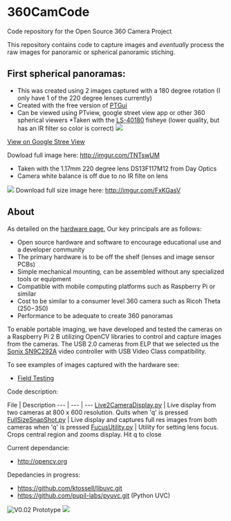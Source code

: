 # 360CamCode
Code repository for the Open Source 360 Camera Project

This repository contains code to capture images and _eventually_ process the raw images for panoramic or spherical panoramic stiching. 

## First spherical panoramas:
* This was created using 2 images captured with a 180 degree rotation (I only have 1 of the 220 degree lenses currently)
* Created with the free version of [PTGui](https://www.ptgui.com)
* Can be viewed using PTview, google street view app or other 360 spherical viewers
*Taken with the [LS-40180](http://www.uctronics.com/ls-40180-fish-eye-lens-105mm-focal-length-for-raspberry-pi-camera-board-p-2074l.html) fisheye (lower quality, but has an IR filter so color is correct)
![](http://i.imgur.com/TNTswUM.jpg)

[View on Google Stree View](https://www.google.com/maps/@43.8062169,-70.2512689,3a,90y,332.7h,82.47t/data=!3m7!1e1!3m5!1s-5MO35BMW5HE%2FVyUo9E1VHvI%2FAAAAAAAAHNw%2FE2HV6cnC8mYH1FQPFqYaJbeJtALE0PSlgCLIB!2e4!3e12!7i2172!8i1086)

Dowload full image here: http://imgur.com/TNTswUM

* Taken with the 1.17mm 220 degree lens DS13F117M12 from Day Optics
* Camera white balance is off due to no IR filte on lens

![](http://i.imgur.com/FxKGasV.jpg)
Download full size image here: http://imgur.com/FxKGasV

## About
As detailed on the [hardware page](https://github.com/Open360cam/360CamHardware/blob/gh-pages/README.md),
Our key principals are as follows:
* Open source hardware and software to encourage educational use and a developer community
* The primary hardware is to be off the shelf (lenses and image sensor PCBs)
* Simple mechanical mounting, can be assembled without any specialized tools or equipment
* Compatible with mobile computing platforms such as Raspberry Pi or similar
* Cost to be similar to a consumer level 360 camera such as Ricoh Theta ($250-$350)
* Performance to be adequate to create 360 panoramas 

To enable portable imaging, we have developed and tested the cameras on a Raspberry Pi 2 B utilizing OpenCV libraries to control and capture images from the cameras. The USB 2.0 cameras from ELP that we selected us the [Sonix SN9C292A](http://www.sonix.com.tw/article-en-995-7860) video controller with USB Video Class compatibility. 

To see examples of images captured with the hardware see: 
* [Field Testing](https://github.com/Open360cam/360CamHardware/wiki/Field-Testing)

Code description:

File | Description 
--- | --- | ---
[Live2CameraDisplay.py](https://github.com/Open360cam/360CamCode/blob/master/Live2CameraDisplay.py) | Live display from two cameras at 800 x 600 resolution. Quits when 'q' is pressed
[FullSizeSnapShot.py](https://github.com/Open360cam/360CamCode/blob/master/FullSizeSnapShot.py) | Live display and captures full res images from both cameras when 'q' is pressed
[FucusUtility.py](https://github.com/Open360cam/360CamCode/blob/master/FocusUtility.py) | Utility for setting lens focus. Crops central region and zooms display. Hit q to close

Current dependancie:

* http://opencv.org
 
Depedancies in progress:
* https://github.com/ktossell/libuvc.git
* https://github.com/pupil-labs/pyuvc.git  (Python UVC)

![V0.02 Prototype](http://i.imgur.com/UVtXb0tm.jpg?1)
![](http://i.imgur.com/9lv8rzXm.jpg)

